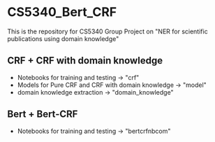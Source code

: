 # CS5340_Bert_CRF
This is the repository for CS5340 Group Project on "NER for scientific publications using domain knowledge"

## CRF + CRF with domain knowledge
* Notebooks for training and testing -> "crf"  
* Models for Pure CRF and CRF with domain knowledge -> "model" 
* domain knowledge extraction -> "domain_knowledge"

## Bert + Bert-CRF
* Notebooks for training and testing -> "bertcrfnbcom"

